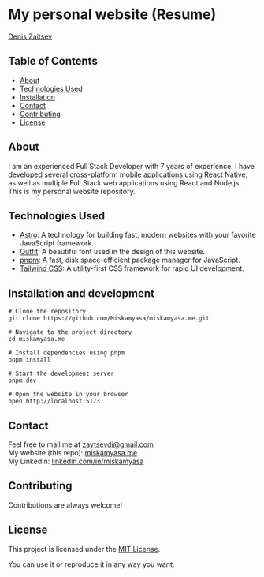 # My personal website (Resume)

[Denis <MiskaMyasa> Zaitsev](https://miskamyasa.me/)

## Table of Contents

- [About](#about)
- [Technologies Used](#technologies-used)
- [Installation](#installation-and-development)
- [Contact](#contact)
- [Contributing](#contributing)
- [License](#license)

## About

I am an experienced Full Stack Developer with 7 years of experience. I have developed several cross-platform mobile applications using React Native, as well as multiple Full Stack web applications using React and Node.js. This is my personal website repository.

## Technologies Used

- [Astro](https://astro.build/): A technology for building fast, modern websites with your favorite JavaScript framework.
- [Outfit](https://github.com/Outfitio/Outfit-Fonts): A beautiful font used in the design of this website.
- [pnpm](https://pnpm.io/): A fast, disk space-efficient package manager for JavaScript.
- [Tailwind CSS](https://tailwindcss.com/): A utility-first CSS framework for rapid UI development.

## Installation and development

```shell
# Clone the repository
git clone https://github.com/Miskamyasa/miskamyasa.me.git

# Navigate to the project directory
cd miskamyasa.me

# Install dependencies using pnpm
pnpm install

# Start the development server
pnpm dev

# Open the website in your browser
open http://localhost:5173
```

## Contact

Feel free to mail me at [zaytsevdi@gmail.com](mailto:zaytsevdi@gmail.com)   
My website (this repo): [miskamyasa.me](https://miskamyasa.me/)   
My LinkedIn: [linkedin.com/in/miskamyasa](https://www.linkedin.com/in/miskamyasa/)   

## Contributing

Contributions are always welcome!

## License

This project is licensed under the [MIT License](https://opensource.org/licenses/MIT).

You can use it or reproduce it in any way you want.

```
